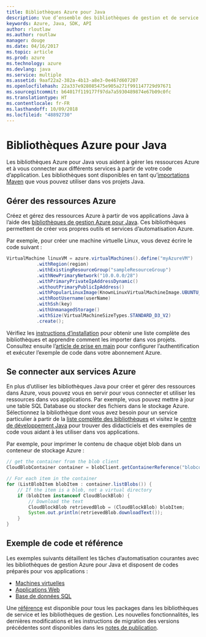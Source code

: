 ```yaml
---
title: Bibliothèques Azure pour Java
description: Vue d’ensemble des bibliothèques de gestion et de service Azure pour Java
keywords: Azure, Java, SDK, API
author: rloutlaw
ms.author: routlaw
manager: douge
ms.date: 04/16/2017
ms.topic: article
ms.prod: azure
ms.technology: azure
ms.devlang: java
ms.service: multiple
ms.assetid: 9aaf22a2-382a-4b13-a8e3-0e467d607207
ms.openlocfilehash: 22a337e928085475e905a271f991147729d97671
ms.sourcegitcommit: b64017f119177f97da7a5930489874e67b09c0fc
ms.translationtype: HT
ms.contentlocale: fr-FR
ms.lasthandoff: 10/09/2018
ms.locfileid: "48892730"
---
```

# <a name="azure-libraries-for-java"></a>Bibliothèques Azure pour Java

Les bibliothèques Azure pour Java vous aident à gérer les ressources Azure et à vous connecter aux différents services à partir de votre code d’application. Les bibliothèques sont disponibles en tant qu’[importations Maven](java-sdk-azure-install.md) que vous pouvez utiliser dans vos projets Java. 

## <a name="manage-azure-resources"></a>Gérer des ressources Azure

Créez et gérez des ressources Azure à partir de vos applications Java à l’aide des [bibliothèques de gestion Azure pour Java](java-sdk-azure-get-started.md). Ces bibliothèques permettent de créer vos propres outils et services d’automatisation Azure. 

Par exemple, pour créer une machine virtuelle Linux, vous devez écrire le code suivant :

```java
VirtualMachine linuxVM = azure.virtualMachines().define("myAzureVM")
           .withRegion(region)
           .withExistingResourceGroup("sampleResourceGroup")
           .withNewPrimaryNetwork("10.0.0.0/28")
           .withPrimaryPrivateIpAddressDynamic()
           .withoutPrimaryPublicIpAddress()
           .withPopularLinuxImage(KnownLinuxVirtualMachineImage.UBUNTU_SERVER_16_04_LTS)
           .withRootUsername(userName)
           .withSsh(key)
           .withUnmanagedStorage()
           .withSize(VirtualMachineSizeTypes.STANDARD_D3_V2)
           .create();
 ```

Vérifiez les [instructions d’installation](java-sdk-azure-install.md) pour obtenir une liste complète des bibliothèques et apprendre comment les importer dans vos projets. Consultez ensuite l’[article de prise en main](java-sdk-azure-get-started.md) pour configurer l’authentification et exécuter l’exemple de code dans votre abonnement Azure. 

## <a name="connect-to-azure-services"></a>Se connecter aux services Azure

En plus d’utiliser les bibliothèques Java pour créer et gérer des ressources dans Azure, vous pouvez vous en servir pour vous connecter et utiliser les ressources dans vos applications. Par exemple, vous pouvez mettre à jour une table SQL Database ou stocker des fichiers dans le stockage Azure. Sélectionnez la bibliothèque dont vous avez besoin pour un service particulier à partir de la [liste complète des bibliothèques](java-sdk-azure-install.md) et visitez le [centre de développement Java](https://azure.microsoft.com/develop/java/) pour trouver des didacticiels et des exemples de code vous aidant à les utiliser dans vos applications.

Par exemple, pour imprimer le contenu de chaque objet blob dans un conteneur de stockage Azure :

```java
// get the container from the blob client
CloudBlobContainer container = blobClient.getContainerReference("blobcontainer");

// For each item in the container
for (ListBlobItem blobItem : container.listBlobs()) {
    // If the item is a blob, not a virtual directory
    if (blobItem instanceof CloudBlockBlob) {
        // Download the text
        CloudBlockBlob retrievedBlob = (CloudBlockBlob) blobItem;
        System.out.println(retrievedBlob.downloadText());
    }
}
```

## <a name="sample-code-and-reference"></a>Exemple de code et référence

Les exemples suivants détaillent les tâches d’automatisation courantes avec les bibliothèques de gestion Azure pour Java et disposent de codes préparés pour vos applications :

- [Machines virtuelles](java-sdk-azure-virtual-machine-samples.md)
- [Applications Web](java-sdk-azure-web-apps-samples.md)
- [Base de données SQL](java-sdk-azure-sql-database-samples.md)
   
Une [référence](https://docs.microsoft.com/java/api) est disponible pour tous les packages dans les bibliothèques de service et les bibliothèques de gestion. Les nouvelles fonctionnalités, les dernières modifications et les instructions de migration des versions précédentes sont disponibles dans les [notes de publication](java-sdk-azure-release-notes.md).